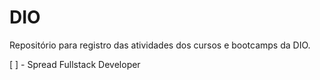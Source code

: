 # DIO
Repositório para registro das atividades dos cursos e bootcamps da DIO.

[ ] - Spread Fullstack Developer
